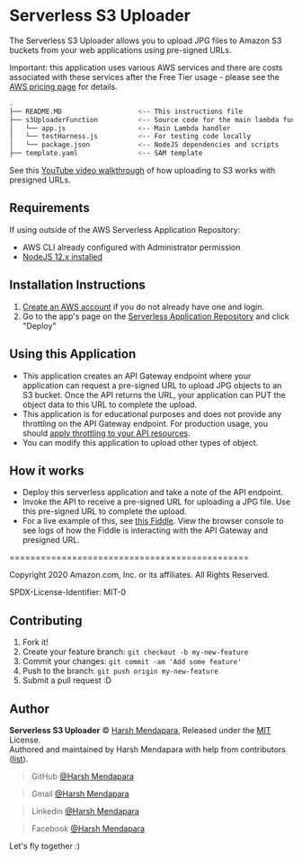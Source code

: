 # Serverless S3 Uploader

The Serverless S3 Uploader allows you to upload JPG files to Amazon S3 buckets from your web applications using pre-signed URLs.

Important: this application uses various AWS services and there are costs associated with these services after the Free Tier usage - please see the [AWS  pricing page](https://aws.amazon.com/pricing/) for details.

```bash
.
├── README.MD                   <-- This instructions file
├── s3UploaderFunction          <-- Source code for the main lambda function
│   └── app.js                  <-- Main Lambda handler
│   └── testHarness.js          <-- For testing code locally
│   └── package.json            <-- NodeJS dependencies and scripts
├── template.yaml               <-- SAM template
```

See this [YouTube video walkthrough](https://www.youtube.com/watch?v=mw_-0iCVpUc&list=PLJo-rJlep0EAY0nMNBv0MZ487l1tOFAjh&index=7) of how uploading to S3 works with presigned URLs.

## Requirements

If using outside of the AWS Serverless Application Repository:

* AWS CLI already configured with Administrator permission
* [NodeJS 12.x installed](https://nodejs.org/en/download/)

## Installation Instructions

1. [Create an AWS account](https://portal.aws.amazon.com/gp/aws/developer/registration/index.html) if you do not already have one and login.
1. Go to the app's page on the [Serverless Application Repository](https://serverlessrepo.aws.amazon.com/applications/) and click "Deploy"

## Using this Application

* This application creates an API Gateway endpoint where your application can request a pre-signed URL to upload JPG objects to an S3 bucket. Once the API returns the URL, your application can PUT the object data to this URL to complete the upload.
* This application is for educational purposes and does not provide any throttling on the API Gateway endpoint. For production usage, you should [apply throttling to your API resources](https://docs.aws.amazon.com/apigateway/latest/developerguide/api-gateway-request-throttling.html).
* You can modify this application to upload other types of object.

## How it works

* Deploy this serverless application and take a note of the API endpoint.
* Invoke the API to receive a pre-signed URL for uploading a JPG file. Use this pre-signed URL to complete the upload.
* For a live example of this, see [this Fiddle](https://jsfiddle.net/jbeswick/Lq3vkdx2/). View the browser console to see logs of how the Fiddle is interacting with the API Gateway and presigned URL.

==============================================

Copyright 2020 Amazon.com, Inc. or its affiliates. All Rights Reserved.

SPDX-License-Identifier: MIT-0


## Contributing

1.  Fork it!
2.  Create your feature branch: `git checkout -b my-new-feature`
3.  Commit your changes: `git commit -am 'Add some feature'`
4.  Push to the branch: `git push origin my-new-feature`
5.  Submit a pull request :D

## Author

**Serverless S3 Uploader** © [Harsh Mendapara](https://github.com/harshmendapara/), Released under the [MIT](./LICENSE) License.<br>
Authored and maintained by Harsh Mendapara with help from contributors ([list](https://github.com/Harsh02051998/vue-internet-checker/graphs/contributors)).

> GitHub [@Harsh Mendapara](https://github.com/harshmendapara)

> Gmail [@Harsh Mendapara](mendaparaharsh02@gmail.com)

> Linkedin [@Harsh Mendapara](https://www.linkedin.com/in/harsh-mendapara-44883a165/)

> Facebook [@Harsh Mendapara](https://www.facebook.com/mhb0205)
> 
Let's fly together :)

